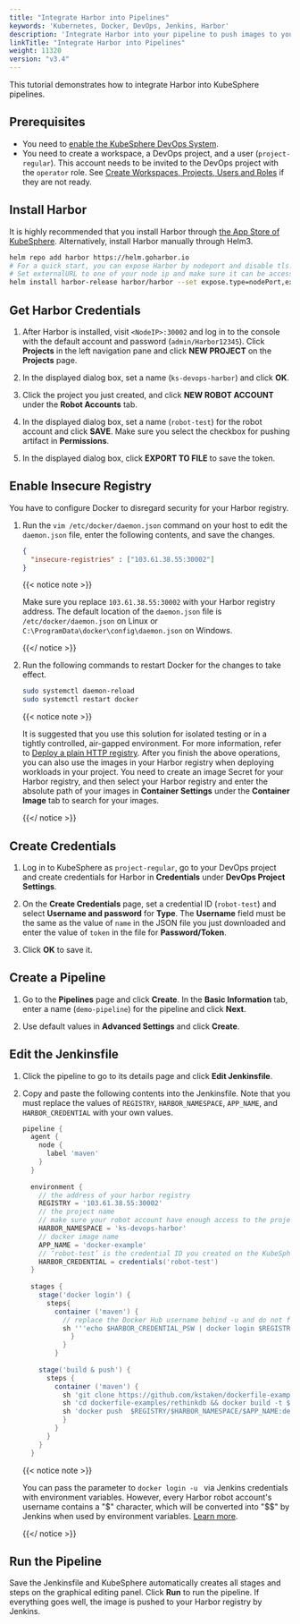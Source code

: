 ```yaml
---
title: "Integrate Harbor into Pipelines"
keywords: 'Kubernetes, Docker, DevOps, Jenkins, Harbor'
description: 'Integrate Harbor into your pipeline to push images to your Harbor registry.'
linkTitle: "Integrate Harbor into Pipelines"
weight: 11320
version: "v3.4"
---
```


This tutorial demonstrates how to integrate Harbor into KubeSphere pipelines.

## Prerequisites

- You need to [enable the KubeSphere DevOps System](../../../pluggable-components/devops/).
- You need to create a workspace, a DevOps project, and a user (`project-regular`). This account needs to be invited to the DevOps project with the `operator` role. See [Create Workspaces, Projects, Users and Roles](../../../quick-start/create-workspace-and-project/) if they are not ready.

## Install Harbor

It is highly recommended that you install Harbor through [the App Store of KubeSphere](../../../application-store/built-in-apps/harbor-app/). Alternatively, install Harbor manually through Helm3.

```bash
helm repo add harbor https://helm.goharbor.io
# For a quick start, you can expose Harbor by nodeport and disable tls.
# Set externalURL to one of your node ip and make sure it can be accessed by jenkins.
helm install harbor-release harbor/harbor --set expose.type=nodePort,externalURL=http://$ip:30002,expose.tls.enabled=false
```

## Get Harbor Credentials

1. After Harbor is installed, visit `<NodeIP>:30002` and log in to the console with the default account and password (`admin/Harbor12345`). Click **Projects** in the left navigation pane and click **NEW PROJECT** on the **Projects** page.

2. In the displayed dialog box, set a name (`ks-devops-harbor`) and click **OK**.

3. Click the project you just created, and click **NEW ROBOT ACCOUNT** under the **Robot Accounts** tab.

4. In the displayed dialog box, set a name (`robot-test`) for the robot account and click **SAVE**. Make sure you select the checkbox for pushing artifact in **Permissions**. 

5. In the displayed dialog box, click **EXPORT TO FILE** to save the token.

## Enable Insecure Registry

You have to configure Docker to disregard security for your Harbor registry.

1. Run the `vim /etc/docker/daemon.json` command on your host to edit the `daemon.json` file, enter the following contents, and save the changes.

   ```json
   {
     "insecure-registries" : ["103.61.38.55:30002"]
   }
   ```

   {{< notice note >}}

   Make sure you replace `103.61.38.55:30002` with your Harbor registry address. The default location of the `daemon.json` file is `/etc/docker/daemon.json` on Linux or `C:\ProgramData\docker\config\daemon.json` on Windows.

   {{</ notice >}}

2. Run the following commands to restart Docker for the changes to take effect.

   ```bash
   sudo systemctl daemon-reload
   sudo systemctl restart docker
   ```

   {{< notice note >}}

   It is suggested that you use this solution for isolated testing or in a tightly controlled, air-gapped environment. For more information, refer to [Deploy a plain HTTP registry](https://docs.docker.com/registry/insecure/#deploy-a-plain-http-registry). After you finish the above operations, you can also use the images in your Harbor registry when deploying workloads in your project. You need to create an image Secret for your Harbor registry, and then select your Harbor registry and enter the absolute path of your images in **Container Settings** under the **Container Image** tab to search for your images.

   {{</ notice >}}

## Create Credentials

1. Log in to KubeSphere as `project-regular`, go to your DevOps project and create credentials for Harbor in **Credentials** under **DevOps Project Settings**.

2. On the **Create Credentials** page, set a credential ID (`robot-test`) and select **Username and password** for **Type**. The **Username** field must be the same as the value of `name` in the JSON file you just downloaded and enter the value of `token` in the file for **Password/Token**.

3. Click **OK** to save it.

## Create a Pipeline

1. Go to the **Pipelines** page and click **Create**. In the **Basic Information** tab, enter a name (`demo-pipeline`) for the pipeline and click **Next**.

2. Use default values in **Advanced Settings** and click **Create**.

## Edit the Jenkinsfile

1. Click the pipeline to go to its details page and click **Edit Jenkinsfile**.

2. Copy and paste the following contents into the Jenkinsfile. Note that you must replace the values of `REGISTRY`, `HARBOR_NAMESPACE`, `APP_NAME`, and `HARBOR_CREDENTIAL` with your own values.

   ```groovy
   pipeline {  
     agent {
       node {
         label 'maven'
       }
     }
     
     environment {
       // the address of your harbor registry
       REGISTRY = '103.61.38.55:30002'
       // the project name
       // make sure your robot account have enough access to the project
       HARBOR_NAMESPACE = 'ks-devops-harbor'
       // docker image name
       APP_NAME = 'docker-example'
       // ‘robot-test’ is the credential ID you created on the KubeSphere console
       HARBOR_CREDENTIAL = credentials('robot-test')
     }
     
     stages {
       stage('docker login') {
         steps{
           container ('maven') {
             // replace the Docker Hub username behind -u and do not forget ''. You can also use a Docker Hub token. 
             sh '''echo $HARBOR_CREDENTIAL_PSW | docker login $REGISTRY -u 'robot$robot-test' --password-stdin'''
               }
             }  
           }
           
       stage('build & push') {
         steps {
           container ('maven') {
             sh 'git clone https://github.com/kstaken/dockerfile-examples.git'
             sh 'cd dockerfile-examples/rethinkdb && docker build -t $REGISTRY/$HARBOR_NAMESPACE/$APP_NAME:devops-test .'
             sh 'docker push  $REGISTRY/$HARBOR_NAMESPACE/$APP_NAME:devops-test'
             }
           }
         }
       }
     }
   
   
   ```

   {{< notice note >}}

   You can pass the parameter to `docker login -u ` via Jenkins credentials with environment variables. However, every Harbor robot account's username contains a "\$" character, which will be converted into "\$$" by Jenkins when used by environment variables. [Learn more](https://number1.co.za/rancher-cannot-use-harbor-robot-account-imagepullbackoff-pull-access-denied/).

   {{</ notice >}} 

## Run the Pipeline

Save the Jenkinsfile and KubeSphere automatically creates all stages and steps on the graphical editing panel. Click **Run** to run the pipeline. If everything goes well, the image is pushed to your Harbor registry by Jenkins.

